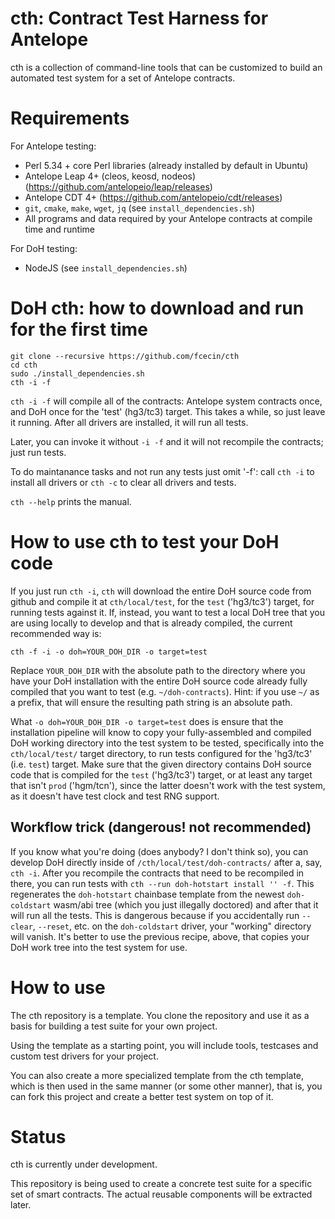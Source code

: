 # cth: Contract Test Harness for Antelope

cth is a collection of command-line tools that can be customized to build an automated test system for a set of Antelope contracts.

# Requirements

For Antelope testing:

- Perl 5.34 + core Perl libraries (already installed by default in Ubuntu)
- Antelope Leap 4+ (cleos, keosd, nodeos) (https://github.com/antelopeio/leap/releases)
- Antelope CDT 4+ (https://github.com/antelopeio/cdt/releases)
- `git`, `cmake`, `make`, `wget`, `jq` (see `install_dependencies.sh`)
- All programs and data required by your Antelope contracts at compile time and runtime

For DoH testing:

- NodeJS (see `install_dependencies.sh`)

# DoH cth: how to download and run for the first time

```
git clone --recursive https://github.com/fcecin/cth
cd cth
sudo ./install_dependencies.sh
cth -i -f
```

`cth -i -f` will compile all of the contracts: Antelope system contracts once, and DoH once for the 'test' (hg3/tc3) target. This takes a while, so just leave it running. After all drivers are installed, it will run all tests.

Later, you can invoke it without `-i -f` and it will not recompile the contracts; just run tests.

To do maintanance tasks and not run any tests just omit '-f': call `cth -i` to install all drivers or `cth -c` to clear all drivers and tests.

`cth --help` prints the manual.

# How to use cth to test your DoH code

If you just run `cth -i`, `cth` will download the entire DoH source code from github and compile it at `cth/local/test`, for the `test` ('hg3/tc3') target, for running tests against it. If, instead, you want to test a local DoH tree that you are using locally to develop and that is already compiled, the current recommended way is:

```
cth -f -i -o doh=YOUR_DOH_DIR -o target=test
```

Replace `YOUR_DOH_DIR` with the absolute path to the directory where you have your DoH installation with the entire DoH source code already fully compiled that you want to test (e.g. `~/doh-contracts`). Hint: if you use `~/` as a prefix, that will ensure the resulting path string is an absolute path.

What `-o doh=YOUR_DOH_DIR -o target=test` does is ensure that the installation pipeline will know to copy your fully-assembled and compiled DoH working directory into the test system to be tested, specifically into the `cth/local/test/` target directory, to run tests configured for the 'hg3/tc3' (i.e. `test`) target. Make sure that the given directory contains DoH source code that is compiled for the `test` ('hg3/tc3') target, or at least any target that isn't `prod` ('hgm/tcn'), since the latter doesn't work with the test system, as it doesn't have test clock and test RNG support.

## Workflow trick (dangerous! not recommended)

If you know what you're doing (does anybody? I don't think so), you can develop DoH directly inside of `/cth/local/test/doh-contracts/` after a, say, `cth -i`. After you recompile the contracts that need to be recompiled in there, you can run tests with `cth --run doh-hotstart install '' -f`. This regenerates the `doh-hotstart` chainbase template from the newest `doh-coldstart` wasm/abi tree (which you just illegally doctored) and after that it will run all the tests. This is dangerous because if you accidentally run `--clear`, `--reset`, etc. on the `doh-coldstart` driver, your "working" directory will vanish. It's better to use the previous recipe, above, that copies your DoH work tree into the test system for use.

# How to use

The cth repository is a template. You clone the repository and use it as a basis for building a test suite for your own project.

Using the template as a starting point, you will include tools, testcases and custom test drivers for your project.

You can also create a more specialized template from the cth template, which is then used in the same manner (or some other manner), that is, you can fork this project and create a better test system on top of it.

# Status

cth is currently under development.

This repository is being used to create a concrete test suite for a specific set of smart contracts. The actual reusable components will be extracted later.
